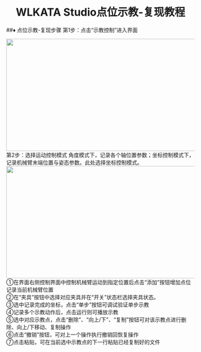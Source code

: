 # <center>WLKATA Studio点位示教-复现教程</center>
##&diams; 点位示教-复现步骤
第1步：点击“示教控制”进入界面
<center><img src="https://github.com/wlkata/Picture/blob/master/6/6-1.png?raw=true" width="600" height="300" > </center>
第2步：选择运动控制模式
角度模式下，记录各个轴位置参数；坐标控制模式下，记录机械臂末端位置与姿态参数。此处选择坐标控制模式。
<center><img src="https://github.com/wlkata/Picture/blob/master/6/6-2.png?raw=true" width="600" height="300" > </center>
①在界面右侧控制界面中控制机械臂运动到指定位置后点击“添加”按钮增加点位记录当前机械臂位置<br/>
②在“夹具”按钮中选择对应夹具并在“开关”状态栏选择夹具状态。<br/>
③选中记录完成的坐标，点击“单步”按钮可调试验证单步示教<br/>
④记录多个示教动作后，点击运行则可播放示教<br/>
⑤选中对应示教点，点击“删除”、“向上/下”、“复制”按钮可对该示教点进行删除、向上/下移动、复制操作<br/>
⑥点击“撤销”按钮，可对上一个操作执行撤销回恢复操作<br/>
⑦点击粘贴，可在当前选中示教点的下一行粘贴已经复制好的文件<br/>